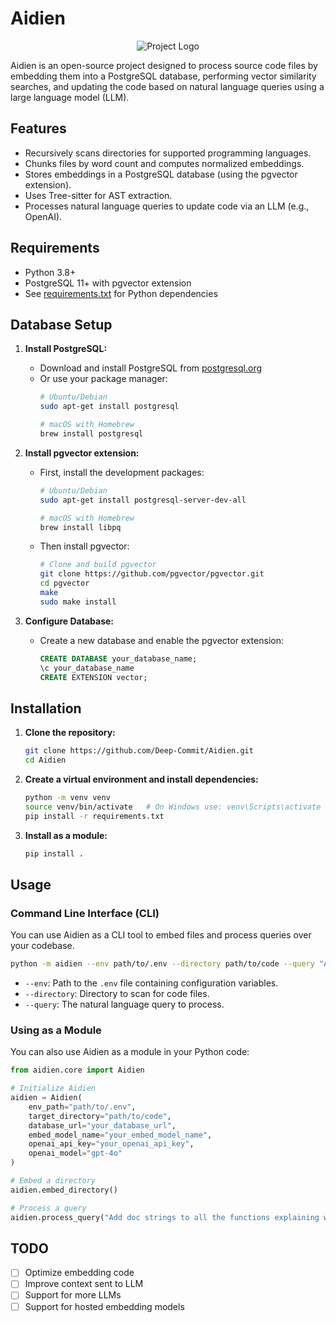 # Aidien

<p align="center">
  <img src="https://avatars.githubusercontent.com/u/198416177?v=4&size=200" alt="Project Logo" />
</p>

Aidien is an open-source project designed to process source code files by embedding them into a PostgreSQL database, performing vector similarity searches, and updating the code based on natural language queries using a large language model (LLM).

## Features

- Recursively scans directories for supported programming languages.
- Chunks files by word count and computes normalized embeddings.
- Stores embeddings in a PostgreSQL database (using the pgvector extension).
- Uses Tree-sitter for AST extraction.
- Processes natural language queries to update code via an LLM (e.g., OpenAI).

## Requirements

- Python 3.8+
- PostgreSQL 11+ with pgvector extension
- See [requirements.txt](requirements.txt) for Python dependencies

## Database Setup

1. **Install PostgreSQL:**
   - Download and install PostgreSQL from [postgresql.org](https://www.postgresql.org/download/)
   - Or use your package manager:
     ```bash
     # Ubuntu/Debian
     sudo apt-get install postgresql

     # macOS with Homebrew
     brew install postgresql
     ```

2. **Install pgvector extension:**
   - First, install the development packages:
     ```bash
     # Ubuntu/Debian
     sudo apt-get install postgresql-server-dev-all

     # macOS with Homebrew
     brew install libpq
     ```
   - Then install pgvector:
     ```bash
     # Clone and build pgvector
     git clone https://github.com/pgvector/pgvector.git
     cd pgvector
     make
     sudo make install
     ```

3. **Configure Database:**
   - Create a new database and enable the pgvector extension:
     ```sql
     CREATE DATABASE your_database_name;
     \c your_database_name
     CREATE EXTENSION vector;
     ```

## Installation

1. **Clone the repository:**
   ```bash
   git clone https://github.com/Deep-Commit/Aidien.git
   cd Aidien
   ```

2. **Create a virtual environment and install dependencies:**
   ```bash
   python -m venv venv
   source venv/bin/activate   # On Windows use: venv\Scripts\activate
   pip install -r requirements.txt
   ```

3. **Install as a module:**
   ```bash
   pip install .
   ```

## Usage

### Command Line Interface (CLI)

You can use Aidien as a CLI tool to embed files and process queries over your codebase.

```bash
python -m aidien --env path/to/.env --directory path/to/code --query "Add doc strings to all the functions explaining what they do."
```

- `--env`: Path to the `.env` file containing configuration variables.
- `--directory`: Directory to scan for code files.
- `--query`: The natural language query to process.

### Using as a Module

You can also use Aidien as a module in your Python code:

```python
from aidien.core import Aidien

# Initialize Aidien
aidien = Aidien(
    env_path="path/to/.env",
    target_directory="path/to/code",
    database_url="your_database_url",
    embed_model_name="your_embed_model_name",
    openai_api_key="your_openai_api_key",
    openai_model="gpt-4o"
)

# Embed a directory
aidien.embed_directory()

# Process a query
aidien.process_query("Add doc strings to all the functions explaining what they do.")
```

## TODO

- [ ] Optimize embedding code
- [ ] Improve context sent to LLM
- [ ] Support for more LLMs
- [ ] Support for hosted embedding models
